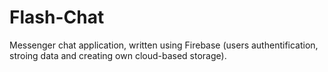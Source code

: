# Flash-Chat

Messenger chat application, written using Firebase (users authentification, stroing data and creating own cloud-based storage).
